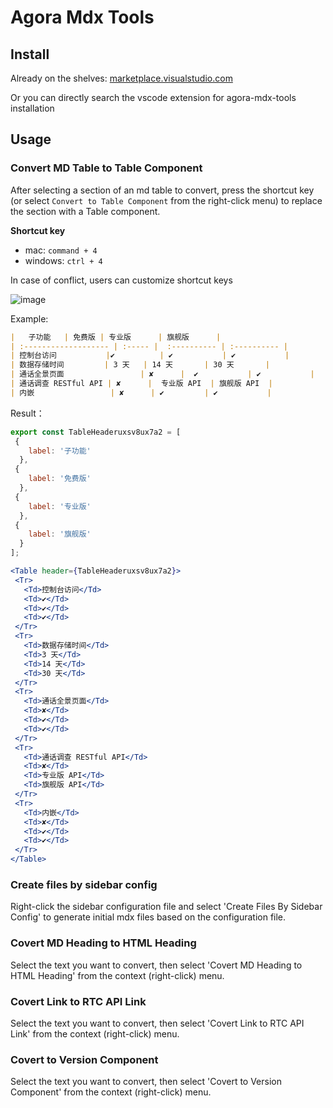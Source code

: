 # Agora Mdx Tools

## Install

Already on the shelves: [marketplace.visualstudio.com](https://marketplace.visualstudio.com/items?itemName=liuxueyong123.agora-mdx-tools)

Or you can directly search the vscode extension for agora-mdx-tools installation

## Usage

### Convert MD Table to Table Component

After selecting a section of an md table to convert, press the shortcut key (or select `Convert to Table Component` from the right-click menu) to replace the section with a Table component.

**Shortcut key**

- mac: `command + 4`
- windows: `ctrl + 4`

In case of conflict, users can customize shortcut keys

![image](https://web-cdn.agora.io/doc-shengwang/img/changelog/8x8vg-hwhms.gif)

Example:

``` md
|   子功能   | 免费版 | 专业版      | 旗舰版      |
| :------------------- | :----- |  :---------- | :---------- |
| 控制台访问           |✔          | ✔           | ✔           |
| 数据存储时间         | 3 天   | 14 天       | 30 天       |
| 通话全景页面                 | ✘      |  ✔           | ✔           |
| 通话调查 RESTful API | ✘      |  专业版 API  | 旗舰版 API  |
| 内嵌                 | ✘      | ✔         | ✔           |
```

Result：

``` jsx
export const TableHeaderuxsv8ux7a2 = [
 {
    label: '子功能'
  },
 {
    label: '免费版'
  },
 {
    label: '专业版'
  },
 {
    label: '旗舰版'
  }
];

<Table header={TableHeaderuxsv8ux7a2}>
 <Tr>
   <Td>控制台访问</Td>
   <Td>✔</Td>
   <Td>✔</Td>
   <Td>✔</Td>
 </Tr>
 <Tr>
   <Td>数据存储时间</Td>
   <Td>3 天</Td>
   <Td>14 天</Td>
   <Td>30 天</Td>
 </Tr>
 <Tr>
   <Td>通话全景页面</Td>
   <Td>✘</Td>
   <Td>✔</Td>
   <Td>✔</Td>
 </Tr>
 <Tr>
   <Td>通话调查 RESTful API</Td>
   <Td>✘</Td>
   <Td>专业版 API</Td>
   <Td>旗舰版 API</Td>
 </Tr>
 <Tr>
   <Td>内嵌</Td>
   <Td>✘</Td>
   <Td>✔</Td>
   <Td>✔</Td>
 </Tr>
</Table>
```

### Create files by sidebar config

Right-click the sidebar configuration file and select 'Create Files By Sidebar Config' to generate initial mdx files based on the configuration file.

### Covert MD Heading to HTML Heading

Select the text you want to convert, then select 'Covert MD Heading to HTML Heading' from the context (right-click) menu.

### Covert Link to RTC API Link

Select the text you want to convert, then select 'Covert Link to RTC API Link' from the context (right-click) menu.

### Covert to Version Component

Select the text you want to convert, then select 'Covert to Version Component' from the context (right-click) menu.
